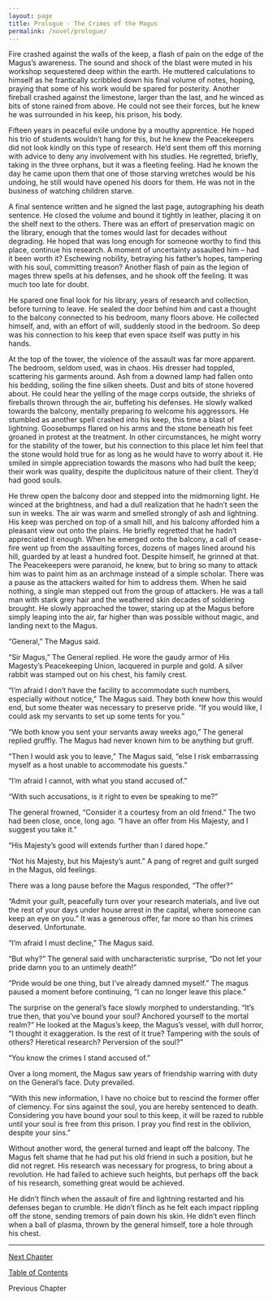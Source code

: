 ```yaml
---
layout: page
title: Prologue - The Crimes of the Magus
permalink: /novel/prologue/
---
```


Fire crashed against the walls of the keep, a flash of pain on the edge of the Magus’s awareness. The sound and shock of the blast were muted in his workshop sequestered deep within the earth. He muttered calculations to himself as he frantically scribbled down his final volume of notes, hoping, praying that some of his work would be spared for posterity. Another fireball crashed against the limestone, larger than the last, and he winced as bits of stone rained from above. He could not see their forces, but he knew he was surrounded in his keep, his prison, his body. 

Fifteen years in peaceful exile undone by a mouthy apprentice. He hoped his trio of students wouldn’t hang for this, but he knew the Peacekeepers did not look kindly on this type of research. He’d sent them off this morning with advice to deny any involvement with his studies. He regretted, briefly, taking in the three orphans, but it was a fleeting feeling. Had he known the day he came upon them that one of those starving wretches would be his undoing, he still would have opened his doors for them. He was not in the business of watching children starve. 

A final sentence written and he signed the last page, autographing his death sentence. He closed the volume and bound it tightly in leather, placing it on the shelf next to the others. There was an effort of preservation magic on the library, enough that the tomes would last for decades without degrading. He hoped that was long enough for someone worthy to find this place, continue his research. A moment of uncertainty assaulted him – had it been worth it? Eschewing nobility, betraying his father’s hopes, tampering with his soul, committing treason? Another flash of pain as the legion of mages threw spells at his defenses, and he shook off the feeling. It was much too late for doubt.

He spared one final look for his library, years of research and collection, before turning to leave. He sealed the door behind him and cast a thought to the balcony connected to his bedroom, many floors above. He collected himself, and, with an effort of will, suddenly stood in the bedroom. So deep was his connection to his keep that even space itself was putty in his hands.

At the top of the tower, the violence of the assault was far more apparent. The bedroom, seldom used, was in chaos. His dresser had toppled, scattering his garments around. Ash from a downed lamp had fallen onto his bedding, soiling the fine silken sheets. Dust and bits of stone hovered about. He could hear the yelling of the mage corps outside, the shrieks of fireballs thrown through the air, buffeting his defenses. He slowly walked towards the balcony, mentally preparing to welcome his aggressors. He stumbled as another spell crashed into his keep, this time a blast of lightning. Goosebumps flared on his arms and the stone beneath his feet groaned in protest at the treatment. In other circumstances, he might worry for the stability of the tower, but his connection to this place let him feel that the stone would hold true for as long as he would have to worry about it. He smiled in simple appreciation towards the masons who had built the keep; their work was quality, despite the duplicitous nature of their client. They’d had good souls.

He threw open the balcony door and stepped into the midmorning light. He winced at the brightness, and had a dull realization that he hadn’t seen the sun in weeks. The air was warm and smelled strongly of ash and lightning. His keep was perched on top of a small hill, and his balcony afforded him a pleasant view out onto the plains. He briefly regretted that he hadn’t appreciated it enough. When he emerged onto the balcony, a call of cease-fire went up from the assaulting forces, dozens of mages lined around his hill, guarded by at least a hundred foot. Despite himself, he grinned at that. The Peacekeepers were paranoid, he knew, but to bring so many to attack him was to paint him as an archmage instead of a simple scholar. There was a pause as the attackers waited for him to address them. When he said nothing, a single man stepped out from the group of attackers. He was a tall man with stark grey hair and the weathered skin decades of soldiering brought. He slowly approached the tower, staring up at the Magus before simply leaping into the air, far higher than was possible without magic, and landing next to the Magus.

“General,” The Magus said.

“Sir Magus,” The General replied. He wore the gaudy armor of His Magesty’s Peacekeeping Union, lacquered in purple and gold. A silver rabbit was stamped out on his chest, his family crest.

“I’m afraid I don’t have the facility to accommodate such numbers, especially without notice,” The Magus said. They both knew how this would end, but some theater was necessary to preserve pride. “If you would like, I could ask my servants to set up some tents for you.”

“We both know you sent your servants away weeks ago,” The general replied gruffly. The Magus had never known him to be anything but gruff.

“Then I would ask you to leave,” The Magus said, “else I risk embarrassing myself as a host unable to accommodate his guests.”

“I’m afraid I cannot, with what you stand accused of.”

“With such accusations, is it right to even be speaking to me?”

The general frowned, “Consider it a courtesy from an old friend.” The two had been close, once, long ago. “I have an offer from His Majesty, and I suggest you take it.”

“His Majesty’s good will extends further than I dared hope.”

“Not his Majesty, but his Majesty’s aunt.” A pang of regret and guilt surged in the Magus, old feelings.

There was a long pause before the Magus responded, “The offer?”

“Admit your guilt, peacefully turn over your research materials, and live out the rest of your days under house arrest in the capital, where someone can keep an eye on you.” It was a generous offer, far more so than his crimes deserved. Unfortunate.

“I’m afraid I must decline,” The Magus said. 

“But why?” The general said with uncharacteristic surprise, “Do not let your pride damn you to an untimely death!”

“Pride would be one thing, but I’ve already damned myself.” The magus paused a moment before continuing, “I can no longer leave this place.” 

The surprise on the general’s face slowly morphed to understanding. “It’s true then, that you’ve bound your soul? Anchored yourself to the mortal realm?” He looked at the Magus’s keep, the Magus’s vessel, with dull horror, “I thought it exaggeration. Is the rest of it true? Tampering with the souls of others? Heretical research? Perversion of the soul?”

“You know the crimes I stand accused of.”

Over a long moment, the Magus saw years of friendship warring with duty on the General’s face. Duty prevailed.

“With this new information, I have no choice but to rescind the former offer of clemency. For sins against the soul, you are hereby sentenced to death. Considering you have bound your soul to this keep, it will be razed to rubble until your soul is free from this prison. I pray you find rest in the oblivion, despite your sins.” 

Without another word, the general turned and leapt off the balcony. The Magus felt shame that he had put his old friend in such a position, but he did not regret. His research was necessary for progress, to bring about a revolution. He had failed to achieve such heights, but perhaps off the back of his research, something great would be achieved.

He didn’t flinch when the assault of fire and lightning restarted and his defenses began to crumble. He didn’t flinch as he felt each impact rippling off the stone, sending tremors of pain down his skin. He didn’t even flinch when a ball of plasma, thrown by the general himself, tore a hole through his chest.


------

[Next Chapter](/novel/1/)

[Table of Contents](/novel/)

Previous Chapter
